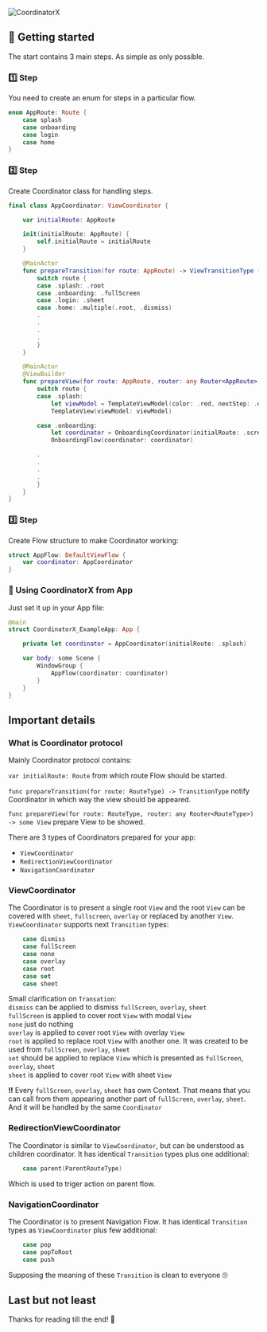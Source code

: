 ![CoordinatorX](https://github.com/user-attachments/assets/860d1325-0c9a-4e65-8397-c4a1d174be00)

## 👋 Getting started

The start contains 3 main steps. As simple as only possible. 

### 1️⃣ Step

You need to create an enum for steps in a particular flow.

```swift
enum AppRoute: Route {
    case splash
    case onboarding
    case login
    case home
}
```

### 2️⃣ Step

Create Coordinator class for handling steps.


```swift
final class AppCoordinator: ViewCoordinator {

    var initialRoute: AppRoute

    init(initialRoute: AppRoute) {
        self.initialRoute = initialRoute
    }

    @MainActor
    func prepareTransition(for route: AppRoute) -> ViewTransitionType {
        switch route {
        case .splash: .root
        case .onboarding: .fullScreen
        case .login: .sheet
        case .home: .multiple(.root, .dismiss)
        .
        .
        .
        .
        }
    }

    @MainActor
    @ViewBuilder
    func prepareView(for route: AppRoute, router: any Router<AppRoute>) -> some View {
        switch route {
        case .splash:
            let viewModel = TemplateViewModel(color: .red, nextStep: .onboarding, router: router)
            TemplateView(viewModel: viewModel)

        case .onboarding:
            let coordinator = OnboardingCoordinator(initialRoute: .screen1, parentRouter: router)
            OnboardingFlow(coordinator: coordinator)

        .
        .
        .
        .
        }
    }
}
```

### 3️⃣ Step

Create Flow structure to make Coordinator working:

```swift
struct AppFlow: DefaultViewFlow {
    var coordinator: AppCoordinator
}
```

### 🏁 Using CoordinatorX from App

Just set it up in your App file:

```swift
@main
struct CoordinatorX_ExampleApp: App {

    private let coordinator = AppCoordinator(initialRoute: .splash)

    var body: some Scene {
        WindowGroup {
            AppFlow(coordinator: coordinator)
        }
    }
}
```

## Important details

### What is Coordinator protocol

Mainly Coordinator protocol contains:

`var initialRoute: Route` from which route Flow should be started.

`func prepareTransition(for route: RouteType) -> TransitionType` notify Coordinator in which way the view should be appeared.

`func prepareView(for route: RouteType, router: any Router<RouteType>) -> some View` prepare View to be showed.
 
There are 3 types of Coordinators prepared for your app:
- `ViewCoordinator`
- `RedirectionViewCoordinator`
- `NavigationCoordinator`

### ViewCoordinator
The Coordinator is to present a single root `View` and the root `View` can be covered with `sheet`, `fullscreen`, `overlay` or replaced by another `View`.\
`ViewCoordinator` supports next `Transition` types:
```swift
    case dismiss
    case fullScreen
    case none
    case overlay
    case root
    case set
    case sheet
```

Small clarification on `Transation`:\
`dismiss` can be applied to dismiss `fullScreen`, `overlay`, `sheet`\
`fullScreen` is applied to cover root `View` with modal `View`\
`none` just do nothing\
`overlay` is applied to cover root `View` with overlay `View`\
`root` is applied to replace root `View` with another one. It was created to be used from `fullScreen`, `overlay`, `sheet`\
`set` should be applied to replace `View` which is presented as `fullScreen`, `overlay`, `sheet`\
`sheet` is applied to cover root `View` with sheet `View`

**‼️** Every `fullScreen`, `overlay`, `sheet` has own Context. That means that you can call from them appearing another part of `fullScreen`, `overlay`, `sheet`. And it will be handled by the same `Coordinator`

### RedirectionViewCoordinator
The Coordinator is similar to `ViewCoordinator`, but can be understood as children coordinator. It has identical `Transition` types plus one additional:
```swift
    case parent(ParentRouteType)
```
Which is used to triger action on parent flow.

### NavigationCoordinator
The Coordinator is to present Navigation Flow. It has identical `Transition` types as `ViewCoordinator` plus few additional:
```swift
    case pop
    case popToRoot
    case push
```
Supposing the meaning of these `Transition` is clean to everyone 🙄

## Last but not least 

Thanks for reading till the end! 🫡
